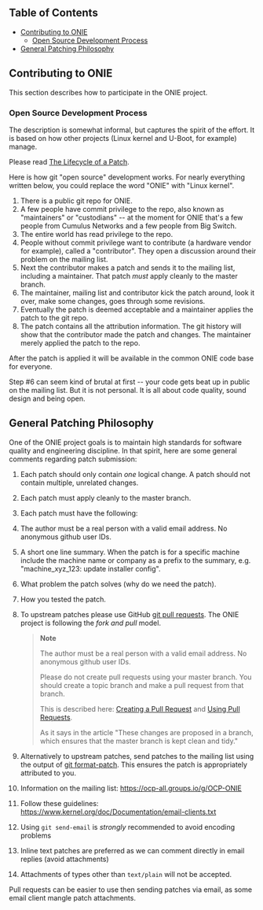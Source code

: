 <!---
   Copyright (C) 2014-2015 Curt Brune <curt@cumulusnetworks.com>
   Copyright (C) 2014 Pete Bratach <pete@cumulusnetworks.com>
   SPDX-License-Identifier:     GPL-2.0
-->

## Table of Contents

* [Contributing to ONIE](#contributing-to-onie)
  * [Open Source Development Process](#open-source-development-process)
* [General Patching Philosophy](#general-patching-philosophy)

## Contributing to ONIE

This section describes how to participate in the ONIE project.

### Open Source Development Process

The description is somewhat informal, but captures the spirit of the
effort. It is based on how other projects (Linux kernel and U-Boot,
for example) manage.

Please read
[The Lifecycle of a Patch](https://www.kernel.org/doc/html/latest/process/2.Process.html#the-lifecycle-of-a-patch).

Here is how git "open source" development works. For nearly everything
written below, you could replace the word "ONIE" with "Linux kernel".

1.  There is a public git repo for ONIE.
1.  A few people have commit privilege to the repo, also known as
    "maintainers" or "custodians" -- at the moment for ONIE that's a
    few people from Cumulus Networks and a few people from Big Switch.
1.  The entire world has read privilege to the repo.
1.  People without commit privilege want to contribute (a hardware
    vendor for example), called a "contributor". They open a
    discussion around their problem on the mailing list.
1.  Next the contributor makes a patch and sends it to the mailing
    list, including a maintainer.  That patch *must* apply cleanly
    to the master branch.
1.  The maintainer, mailing list and contributor kick the patch
    around, look it over, make some changes, goes through some
    revisions.
1.  Eventually the patch is deemed acceptable and a maintainer applies
    the patch to the git repo.
1.  The patch contains all the attribution information. The git
    history will show that the contributor made the patch and
    changes. The maintainer merely applied the patch to the repo.

After the patch is applied it will be available in the common ONIE
code base for everyone.

Step \#6 can seem kind of brutal at first -- your code gets beat up in
public on the mailing list. But it is not personal. It is all about
code quality, sound design and being open.

## General Patching Philosophy

One of the ONIE project goals is to maintain high standards for
software quality and engineering discipline. In that spirit, here are
some general comments regarding patch submission:

1.  Each patch should only contain *one* logical change. A patch
    should not contain multiple, unrelated changes.
1.  Each patch must apply cleanly to the master branch.
1.  Each patch must have the following:
  1.  The author must be a real person with a valid email address. No
      anonymous github user IDs.
  1.  A short one line summary. When the patch is for a specific
      machine include the machine name or company as a prefix to the
      summary, e.g. "machine\_xyz\_123: update installer config".
  1.  What problem the patch solves (why do we need the patch).
  1.  How you tested the patch.

1.  To upstream patches please use GitHub
    [git pull requests](https://help.github.com/articles/using-pull-requests).
    The ONIE project is following the
    *fork and pull* model.

    > **Note**
    >
    > The author must be a real person with a valid email address. No anonymous github user IDs.
    >
    > Please do not create pull requests using your master branch. You should create a topic branch and make a pull request from that branch.
    >
    > This is described here: [Creating a Pull Request](https://help.github.com/articles/creating-a-pull-request/) and [Using Pull Requests](https://help.github.com/articles/using-pull-requests/).
    >
    > As it says in the article "These changes are proposed in a branch, which ensures that the master branch is kept clean and tidy."

1.  Alternatively to upstream patches, send patches to the mailing list using the
    output of
    [git format-patch](https://www.kernel.org/pub/software/scm/git/docs/git-format-patch.html). This
    ensures the patch is appropriately attributed to you.
  1.  Information on the mailing list: https://ocp-all.groups.io/g/OCP-ONIE
  1.  Follow these guidelines: https://www.kernel.org/doc/Documentation/email-clients.txt
  1.  Using `git send-email` is *strongly* recommended to avoid encoding problems
  1.  Inline text patches are preferred as we can comment directly in email replies (avoid attachments)
  1.  Attachments of types other than `text/plain` will not be accepted.

Pull requests can be easier to use then sending patches via email, as
some email client mangle patch attachments.
